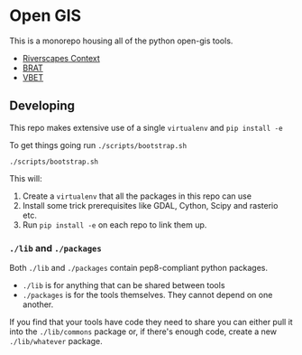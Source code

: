 # Open GIS

This is a monorepo housing all of the python open-gis tools.

* [Riverscapes Context](./packages/rscontext)
* [BRAT](./packages/brat)
* [VBET](./packages/vbet)

## Developing

This repo makes extensive use of a single `virtualenv` and `pip install -e`

To get things going run `./scripts/bootstrap.sh`

```
./scripts/bootstrap.sh
```

This will:

1. Create a `virtualenv` that all the packages in this repo can use
2. Install some trick prerequisites like GDAL, Cython, Scipy and rasterio etc.
2. Run `pip install -e` on each repo to link them up.


### `./lib` and `./packages`

Both `./lib` and `./packages` contain pep8-compliant python packages. 

* `./lib` is for anything that can be shared between tools
* `./packages` is for the tools themselves. They cannot depend on one another. 

If you find that your tools have code they need to share you can either pull it into the `./lib/commons` package or, if there's enough code, create a new `./lib/whatever` package.
